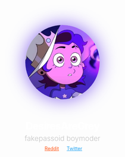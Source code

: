 <link rel="stylesheet" href="https://cdnjs.cloudflare.com/ajax/libs/font-awesome/6.5.2/css/all.min.css">

<style>
.home-container {
  display: flex;
  flex-direction: column;
  align-items: center;
  justify-content: center;
  text-align: center;
  min-height: 70vh;
}

.profile-pic {
  width: 200px;
  height: 200px;
  border-radius: 50%;
  margin-bottom: 1rem;
  box-shadow: 0 0 48px #3c02e899;
}

.home-title {
  font-size: 2em !important;
  font-weight: 800 !important;
  color: #FFFFFF !important;
  margin-bottom: 0.25rem;
  letter-spacing: -1.5px;
}

.home-subtitle {
  font-size: 1.2rem;
  font-weight: 350 !important;
  color: #c4c4c4;
  margin-top: 0;
  margin-bottom: 0.5rem;
}

.social-links {
  display: flex;
  gap: 1rem;
}

.social-link {
  display: flex;
  align-items: center;
  gap: 0.3rem;
  margin-bottom: 2rem;
  font-size: 0.8rem;
  font-variation-settings: 'wght' 650;
  transition: all 200ms ease !important;
}
.social-link:hover {
  font-variation-settings: 'wght' 800;
}

.social-link .fa-brands {
  font-size: 1.2rem;
}

.reddit {
    color: #ff5719 !important;
}
.social-link:hover.reddit {
    color: #ff6026 !important;
    text-shadow: 0 0 32px #ff3c00;
}

.twitter {
    color: #1DA1F2 !important;
}
.social-link:hover.twitter {
    color: #2ca6f2 !important;
    text-shadow: 0 0 32px #0091ff;
}
</style>

<div class="home-container">
  <img class="profile-pic no-lb" src="assets/DesiresAreGrey.png">
  <h1 class="home-title">DesiresAreGrey</h1>
  <p class="home-subtitle">fakepassoid boymoder</p>
  <div class="social-links">
    <a class="social-link noselect reddit" href="https://www.reddit.com/user/DesiresAreGrey" target="_blank">
      <i class="fa-brands fa-reddit-alien"></i>
      <span>Reddit</span>
    </a>
    <a class="social-link noselect twitter" href="https://twitter.com/DesiresAreGrey" target="_blank">
      <i class="fa-brands fa-twitter"></i>
      <span>Twitter</span>
    </a>
  </div>
</div>
